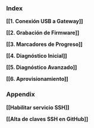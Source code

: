 ### **Index**

**[[1. Conexión USB a Gateway]]**

**[[2. Grabación de Firmware]]**

**[[3. Marcadores de Progreso]]**

**[[4. Diagnóstico Inicial]]**

**[[5. Diagnóstico Avanzado]]**

**[[6. Aprovisionamiento]]**

### **Appendix**

**[[Habilitar servicio SSH]]**

**[[Alta de claves SSH en GitHub]]**